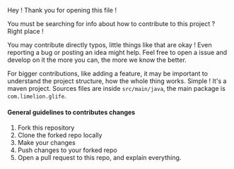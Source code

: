 Hey ! Thank you for opening this file !

You must be searching for info about how to contribute to this project ?
Right place !

You may contribute directly typos, little things like that are okay ! Even reporting a bug or posting an idea might help.
Feel free to open a issue and develop on it the more you can, the more we know the better.

For bigger contributions, like adding a feature, it may be important to understand the project structure,
how the whole thing works.
Simple ! It's a maven project. Sources files are inside ```src/main/java```, the main package is ```com.limelion.glife```.

#### General guidelines to contributes changes
 1. Fork this repository
 2. Clone the forked repo locally
 3. Make your changes
 4. Push changes to your forked repo
 5. Open a pull request to this repo, and explain everything.
